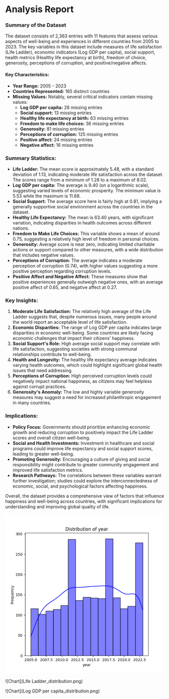 # Analysis Report

### Summary of the Dataset 

The dataset consists of 2,363 entries with 11 features that assess various aspects of well-being and experiences in different countries from 2005 to 2023. The key variables in this dataset include measures of life satisfaction (Life Ladder), economic indicators (Log GDP per capita), social support, health metrics (Healthy life expectancy at birth), freedom of choice, generosity, perceptions of corruption, and positive/negative affects. 

#### Key Characteristics:
- **Year Range:** 2005 - 2023
- **Countries Represented:** 165 distinct countries
- **Missing Values:** Notably, several critical indicators contain missing values:
  - **Log GDP per capita:** 28 missing entries
  - **Social support:** 13 missing entries
  - **Healthy life expectancy at birth:** 63 missing entries
  - **Freedom to make life choices:** 36 missing entries
  - **Generosity:** 81 missing entries
  - **Perceptions of corruption:** 125 missing entries
  - **Positive affect:** 24 missing entries
  - **Negative affect:** 16 missing entries

### Summary Statistics:
- **Life Ladder:** The mean score is approximately 5.48, with a standard deviation of 1.13, indicating moderate life satisfaction across the dataset. The scores range from a minimum of 1.28 to a maximum of 8.02.
- **Log GDP per capita:** The average is 9.40 (on a logarithmic scale), suggesting varied levels of economic prosperity. The minimum value is 5.53 while the maximum is 11.68.
- **Social Support:** The average score here is fairly high at 0.81, implying a generally supportive social environment across the countries in the dataset.
- **Healthy Life Expectancy:** The mean is 63.40 years, with significant variation, indicating disparities in health outcomes across different nations.
- **Freedom to Make Life Choices:** This variable shows a mean of around 0.75, suggesting a relatively high level of freedom in personal choices.
- **Generosity:** Average score is near zero, indicating limited charitable actions or support compared to other measures, with a wide distribution that includes negative values.
- **Perceptions of Corruption:** The average indicates a moderate perception of corruption (0.74), with higher values suggesting a more positive perception regarding corruption levels.
- **Positive Affect and Negative Affect:** These measures show that positive experiences generally outweigh negative ones, with an average positive affect of 0.65, and negative affect at 0.27.

### Key Insights:
1. **Moderate Life Satisfaction:** The relatively high average of the Life Ladder suggests that, despite numerous issues, many people around the world report an acceptable level of life satisfaction.
2. **Economic Disparities:** The range of Log GDP per capita indicates large disparities in economic well-being. Some countries are likely facing economic challenges that impact their citizens' happiness.
3. **Social Support's Role:** High average social support may correlate with life satisfaction, suggesting societies with strong communal relationships contribute to well-being.
4. **Health and Longevity:** The healthy life expectancy average indicates varying health outcomes, which could highlight significant global health issues that need addressing.
5. **Perceptions of Corruption:** High perceived corruption levels could negatively impact national happiness, as citizens may feel helpless against corrupt practices.
6. **Generosity's Anomaly:** The low and highly variable generosity measures may suggest a need for increased philanthropic engagement in many countries.

### Implications:
- **Policy Focus:** Governments should prioritize enhancing economic growth and reducing corruption to positively impact the Life Ladder scores and overall citizen well-being.
- **Social and Health Investments:** Investment in healthcare and social programs could improve life expectancy and social support scores, leading to greater well-being.
- **Promoting Generosity:** Encouraging a culture of giving and social responsibility might contribute to greater community engagement and improved life satisfaction metrics.
- **Research Pathways:** The correlations between these variables warrant further investigation; studies could explore the interconnectedness of economic, social, and psychological factors affecting happiness.

Overall, the dataset provides a comprehensive view of factors that influence happiness and well-being across countries, with significant implications for understanding and improving global quality of life.

![Chart](year_distribution.png)

![Chart](Life Ladder_distribution.png)

![Chart](Log GDP per capita_distribution.png)

